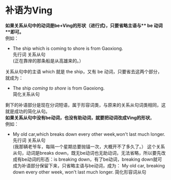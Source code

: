 # 补语为Ving

<b>如果**关系从句中的动词是be+Ving的形状（进行式)**，只要**省略主语**与** be 动词**即可。</b>  
例如：
- The ship which is coming to shore is from Gaoxiong.  
先行词 关系从句  
(正在靠岸的那条船是从高雄来的。）  

关系从句中的主语 which 就是 the ship，又有 be 动词，只要省去这两个部分，就成为：  

- The ship <em>coming to shore</em> is from Gaoxiong.  
简化关系从句  

剩下的补语部分是现在分词短语，属于形容词类，与原来的关系从句词类相同，这就是成功的简化从句。  
**如果关系从句中没有be动词，也没有助动词，就要把动词改成Ving的形状**。  
例如：  
- My old car,which breaks down every other week,won't last much longer.  
先行词 关系从句  
(我那辆老爷车，每隔一个星期总要抛锚一次，大概开不了多久了。）
这个关系从句，动词是breaks down，既无be动词也无助动词，无法省略，所以要先改成有be动词的形态：is breaking down，有了be动词，breaking down就可成为补语部分保留下来，只省略主语与be动词，成为：
My old car, breaking down every other week, won't last much longer.
简化形容词从句
